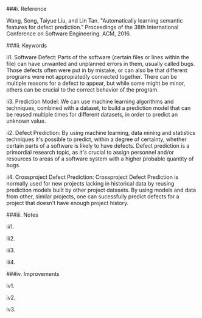 ###i. Reference

Wang, Song, Taiyue Liu, and Lin Tan. "Automatically learning semantic features for defect prediction." Proceedings of the 38th International Conference on Software Engineering. ACM, 2016.	

###ii. Keywords

ii1. Software Defect: Parts of the software (certain files or lines within the file) can have unwanted and unplanned errors in them, usually called bugs. Those defects often were put in by mistake, or can also be that different programs were not appropiatedly connected together. There can be multiple reasons for a defect to appear, but while some might be minor, others can be crucial to the correct behavior of the program.

ii3. Prediction Model: We can use machine learning algorithms and techniques, combined with a dataset, to build a prediction model that can be reused multiple times for different datasets, in order to predict an unknown value.

ii2. Defect Prediction: By using machine learning, data mining and statistics techniques it's possible to predict, within a degree of certainty, whether certain parts of a software is likely to have defects. Defect prediction is a primordial research topic, as it's crucial to assign personnel and/or resources to areas of a software system with a higher probable quantity of bugs.

ii4. Crossproject Defect Prediction: Crossproject Defect Prediction is normally used for new projects lacking in historical data by reusing prediction models built by other project datasets. By using models and data from other, similar projects, one can sucessfully predict defects for a project that doesn't have enough project history.

###iii. Notes

iii1. 

iii2. 

iii3. 


iii4. 


###iv. Improvements

iv1. 

iv2. 

iv3. 

